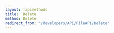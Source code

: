 ```yaml
---
layout: fapimethods
title:  Delete
method: Delete
redirect_from: "/developers/API/FileAPI/Delete"
---
```


